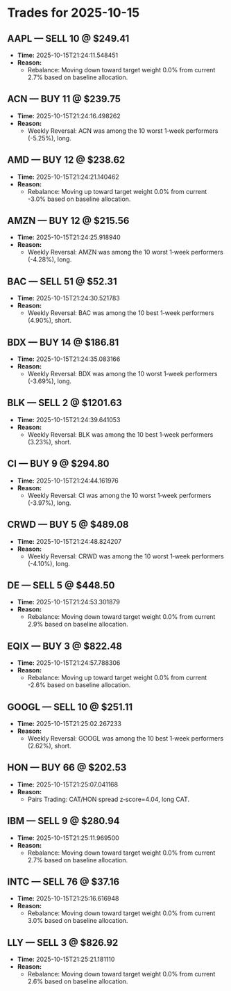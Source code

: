# Trades for 2025-10-15

## AAPL — SELL 10 @ $249.41
- **Time:** 2025-10-15T21:24:11.548451
- **Reason:**
  - Rebalance: Moving down toward target weight 0.0% from current 2.7% based on baseline allocation.

## ACN — BUY 11 @ $239.75
- **Time:** 2025-10-15T21:24:16.498262
- **Reason:**
  - Weekly Reversal: ACN was among the 10 worst 1‑week performers (-5.25%), long.

## AMD — BUY 12 @ $238.62
- **Time:** 2025-10-15T21:24:21.140462
- **Reason:**
  - Rebalance: Moving up toward target weight 0.0% from current -3.0% based on baseline allocation.

## AMZN — BUY 12 @ $215.56
- **Time:** 2025-10-15T21:24:25.918940
- **Reason:**
  - Weekly Reversal: AMZN was among the 10 worst 1‑week performers (-4.28%), long.

## BAC — SELL 51 @ $52.31
- **Time:** 2025-10-15T21:24:30.521783
- **Reason:**
  - Weekly Reversal: BAC was among the 10 best 1‑week performers (4.90%), short.

## BDX — BUY 14 @ $186.81
- **Time:** 2025-10-15T21:24:35.083166
- **Reason:**
  - Weekly Reversal: BDX was among the 10 worst 1‑week performers (-3.69%), long.

## BLK — SELL 2 @ $1201.63
- **Time:** 2025-10-15T21:24:39.641053
- **Reason:**
  - Weekly Reversal: BLK was among the 10 best 1‑week performers (3.23%), short.

## CI — BUY 9 @ $294.80
- **Time:** 2025-10-15T21:24:44.161976
- **Reason:**
  - Weekly Reversal: CI was among the 10 worst 1‑week performers (-3.97%), long.

## CRWD — BUY 5 @ $489.08
- **Time:** 2025-10-15T21:24:48.824207
- **Reason:**
  - Weekly Reversal: CRWD was among the 10 worst 1‑week performers (-4.10%), long.

## DE — SELL 5 @ $448.50
- **Time:** 2025-10-15T21:24:53.301879
- **Reason:**
  - Rebalance: Moving down toward target weight 0.0% from current 2.9% based on baseline allocation.

## EQIX — BUY 3 @ $822.48
- **Time:** 2025-10-15T21:24:57.788306
- **Reason:**
  - Rebalance: Moving up toward target weight 0.0% from current -2.6% based on baseline allocation.

## GOOGL — SELL 10 @ $251.11
- **Time:** 2025-10-15T21:25:02.267233
- **Reason:**
  - Weekly Reversal: GOOGL was among the 10 best 1‑week performers (2.62%), short.

## HON — BUY 66 @ $202.53
- **Time:** 2025-10-15T21:25:07.041168
- **Reason:**
  - Pairs Trading: CAT/HON spread z‑score=4.04, long CAT.

## IBM — SELL 9 @ $280.94
- **Time:** 2025-10-15T21:25:11.969500
- **Reason:**
  - Rebalance: Moving down toward target weight 0.0% from current 2.7% based on baseline allocation.

## INTC — SELL 76 @ $37.16
- **Time:** 2025-10-15T21:25:16.616948
- **Reason:**
  - Rebalance: Moving down toward target weight 0.0% from current 3.0% based on baseline allocation.

## LLY — SELL 3 @ $826.92
- **Time:** 2025-10-15T21:25:21.181110
- **Reason:**
  - Rebalance: Moving down toward target weight 0.0% from current 2.6% based on baseline allocation.

